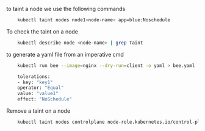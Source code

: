 to taint a node we use the following commands

```bash
    kubectl taint nodes node1<node-name> app=blue:Noschedule
```

To check the taint on a node

```bash
    kubectl describe node <node-name> | grep Taint
```

to generate a yaml file from an imperative cmd

```bash
    kubectl run bee --image=nginx --dry-run=client -o yaml > bee.yaml
```


```bash
    tolerations:
    - key: "key1"
    operator: "Equal"
    value: "value1"
    effect: "NoSchedule"
```

Remove a taint on a node

```bash
    kubectl taint nodes controlplane node-role.kubernetes.io/control-plane:NoSchedule-
```


